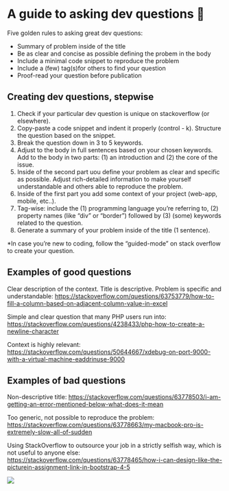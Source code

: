 # A guide to asking dev questions :information_desk_person:
Five golden rules to asking great dev questions:

 * Summary of problem inside of the title  <br/>
 * Be as clear and concise as possible defining the probem in the body  <br/>
 * Include a minimal code snippet to reproduce the problem  <br/>
 * Include a (few) tag(s)for others to find your question  <br/>
 * Proof-read your question before publication  <br/>

## Creating dev questions, stepwise

1. Check if your particular dev question is unique on stackoverflow (or elsewhere).
2. Copy-paste a code snippet and indent it properly (control - k). Structure the question based on the snippet.
3. Break the question down in 3 to 5 keywords.
3. Adjust to the body in full sentences based on your chosen keywords. Add to the body in two parts: (1) an introduction and (2) the core of the issue. 
4. Inside of the second part uou define your problem as clear and specific as possible. Adjust rich-detailed information to make yourself understandable and others able to reproduce the problem.
5. Inside of the first part you add some context of your project (web-app, mobile, etc..).
6. Tag-wise: include the (1) programming language you’re referring to,  (2) property names (like “div” or “border”) followed by (3) (some) keywords related to the question.
7. Generate a summary of your problem inside of the title (1 sentence).

*In case you’re new to coding, follow the “guided-mode” on stack overflow to create your question. 

## Examples of good questions

Clear description of the context. Title is descriptive. Problem is specific and understandable: https://stackoverflow.com/questions/63753779/how-to-fill-a-column-based-on-adjacent-column-value-in-excel

Simple and clear question that many PHP users run into: https://stackoverflow.com/questions/4238433/php-how-to-create-a-newline-character

Context is highly relevant: https://stackoverflow.com/questions/50644667/xdebug-on-port-9000-with-a-virtual-machine-eaddrinuse-9000

## Examples of bad questions

Non-descriptive title: https://stackoverflow.com/questions/63778503/i-am-getting-an-error-mentioned-below-what-does-it-mean

Too generic, not possible to reproduce the problem: https://stackoverflow.com/questions/63778663/my-macbook-pro-is-extremely-slow-all-of-sudden

Using StackOverflow to outsource your job in a strictly selfish way, which is not useful to anyone else: https://stackoverflow.com/questions/63778465/how-i-can-design-like-the-picturein-assignment-link-in-bootstrap-4-5

![](https://media.giphy.com/media/7SIdExk63rTPXhbbbt/giphy.gif)

